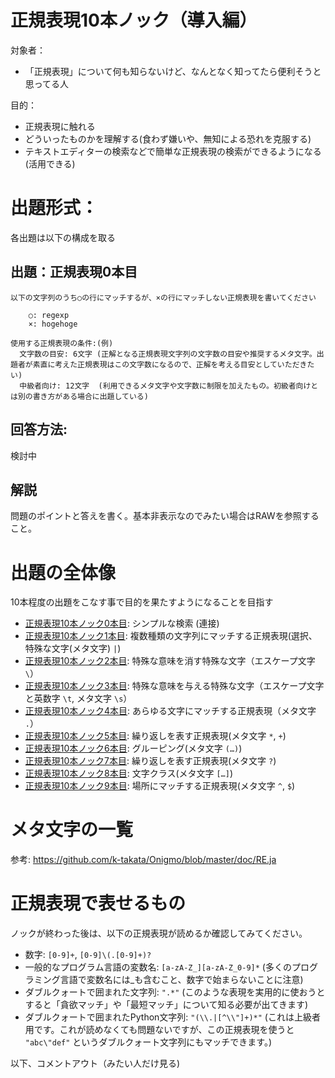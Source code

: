 # 正規表現10本ノック（導入編）

対象者：
  * 「正規表現」について何も知らないけど、なんとなく知ってたら便利そうと思ってる人

目的：
  * 正規表現に触れる
  * どういったものかを理解する(食わず嫌いや、無知による恐れを克服する)
  * テキストエディターの検索などで簡単な正規表現の検索ができるようになる(活用できる)

# 出題形式：

各出題は以下の構成を取る

## 出題：正規表現0本目

```
以下の文字列のうち○の行にマッチするが、×の行にマッチしない正規表現を書いてください

    ○: regexp
    ×: hogehoge

使用する正規表現の条件:(例)
  文字数の目安: 6文字 (正解となる正規表現文字列の文字数の目安や推奨するメタ文字。出題者が素直に考えた正規表現はこの文字数になるので、正解を考える目安としていただきたい)
  中級者向け: 12文字  (利用できるメタ文字や文字数に制限を加えたもの。初級者向けとは別の書き方がある場合に出題している)
```

## 回答方法:

検討中

## 解説

問題のポイントと答えを書く。基本非表示なのでみたい場合はRAWを参照すること。

<!--
* 「regexp」とは：正規表現は英語で"Regular Expression"と言い、略してregexp, regex, regx, re などと書く時がある
* 「hogehoge」とは：その文字列に特段意味のないことを表す文字列、バリエーションに「fugafuga」「piyopiyo」などがある。([メタ構文変数](https://ja.wikipedia.org/wiki/%E3%83%A1%E3%82%BF%E6%A7%8B%E6%96%87%E5%A4%89%E6%95%B0#:~:text=%E6%97%A5%E6%9C%AC%E3%81%AE%E3%81%BF%E3%81%A7%E4%BD%BF%E7%94%A8%E3%81%95%E3%82%8C,%E3%81%BB%E3%81%92%EF%BC%89%E3%80%8D%E3%81%AA%E3%81%A9%E3%81%8C%E3%81%82%E3%82%8B%E3%80%82))
* 「マッチ」とは正規表現と文字列を照合すること、正規表現により目的の文字列が検索できたら「マッチした」という
-->

# 出題の全体像

10本程度の出題をこなす事で目的を果たすようになることを目指す

* [正規表現10本ノック0本目](knock000.md): シンプルな検索 (連接)
* [正規表現10本ノック1本目](knock001.md): 複数種類の文字列にマッチする正規表現(選択、特殊な文字(メタ文字) `|`)
* [正規表現10本ノック2本目](knock002.md): 特殊な意味を消す特殊な文字（エスケープ文字 `\`）
* [正規表現10本ノック3本目](knock003.md): 特殊な意味を与える特殊な文字（エスケープ文字と英数字 `\t`, メタ文字 `\s`）
* [正規表現10本ノック4本目](knock004.md): あらゆる文字にマッチする正規表現（メタ文字 `.`）
* [正規表現10本ノック5本目](knock005.md): 繰り返しを表す正規表現(メタ文字 `*`, `+`)
* [正規表現10本ノック6本目](knock006.md): グルーピング(メタ文字 `(…)`)
* [正規表現10本ノック7本目](knock007.md): 繰り返しを表す正規表現(メタ文字 `?`)
* [正規表現10本ノック8本目](knock008.md): 文字クラス(メタ文字 `[…]`)
* [正規表現10本ノック9本目](knock009.md): 場所にマッチする正規表現(メタ文字 `^`, `$`)

# メタ文字の一覧

参考: https://github.com/k-takata/Onigmo/blob/master/doc/RE.ja

# 正規表現で表せるもの

ノックが終わった後は、以下の正規表現が読めるか確認してみてください。

* 数字: `[0-9]+`, `[0-9]\(.[0-9]+)?`
* 一般的なプログラム言語の変数名: `[a-zA-Z_][a-zA-Z_0-9]*` (多くのプログラミング言語で変数名には_も含むこと、数字で始まらないことに注意)
* ダブルクォートで囲まれた文字列: `".*"`  (このような表現を実用的に使おうとすると「貪欲マッチ」や「最短マッチ」について知る必要が出てきます)
* ダブルクォートで囲まれたPython文字列: `"(\\.|[^\\"]+)*"` (これは上級者用です。これが読めなくても問題ないですが、この正規表現を使うと `"abc\"def"` というダブルクォート文字列にもマッチできます。)

以下、コメントアウト（みたい人だけ見る)

<!--
# 2週目、中級者向けに扱うもの

1. 繰り返し {m,n}
1. 文字コード(ASCII、Unicode)で指定するメタ文字(\xHH, \uHHHH)

# コラム

そのうち書くかも（まだ中身はない)

* コラム：正規表現のオプションgについて
* 正規表現でのアルファベットの大小区別(正規表現のオプションi)
* 正規表現での改行の扱いその1 (正規表現のオプションm 複数行モード (\A, \Z, \z))
* 正規表現での改行の扱いその2 (正規表現のオプションs 単一行モード ("."))
* 正規表現で表せないもの。「括弧のネスト」など
* 正規表現の拡張 (?…)
* プログラミング言語からの利用(検索、判定、置換、抽出)
* プログラミング言語からの利用(メタ文字\Gが必要な時はどんな時？)
* 8進数でのコード指定と落とし穴
* 正規表現内のエスケープ文字とプログラミング言語自身のエスケープ文字の解釈

# この導入編で扱っていないもの

1. キャプチャと後方参照
1. 名前付きキャプチャと後方参照
1. 先読み（lookahead)、後読み(lookbehind)、正規表現の先と後って？
1. 最短マッチ (最小量指定子(reluctant quantifier))、貪欲マッチ (最大量指定(greedy quantifier)、バックトラック
1. 強欲マッチ (絶対最大量指定子(possessive quantifier))
1. モード修飾 (?imx-imx), (?imx-imx:…)
1. アトミックグループ(atomic grouping)
1. オプションx (extended)
1. コメント (?#…)
1. ループ展開
1. パフォーマンス
1. NFAとDFA
1. POSIX 文字クラス
2. 部分式呼び出し(subexpression call)
3. 条件分岐
4. 非包含オペレーター (absence operator)
5. Javaの文字クラスの集合演算
-->

